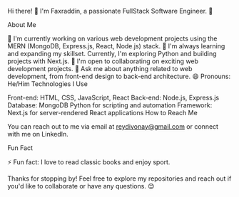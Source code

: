 Hi there! 👋
I'm Faxraddin, a passionate FullStack Software Engineer. 🚀

About Me

🔭 I'm currently working on various web development projects using the MERN (MongoDB, Express.js, React, Node.js) stack.
🌱 I'm always learning and expanding my skillset. Currently, I'm exploring Python and building projects with Next.js.
👯 I'm open to collaborating on exciting web development projects.
💬 Ask me about anything related to web development, from front-end design to back-end architecture.
😄 Pronouns: He/Him
Technologies I Use

Front-end: HTML, CSS, JavaScript, React
Back-end: Node.js, Express.js
Database: MongoDB
Python for scripting and automation
Framework: Next.js for server-rendered React applications
How to Reach Me

You can reach out to me via email at reydivonay@gmail.com or connect with me on LinkedIn.

Fun Fact

⚡ Fun fact: I love to read classic books and enjoy sport.

Thanks for stopping by! Feel free to explore my repositories and reach out if you'd like to collaborate or have any questions. 😊
